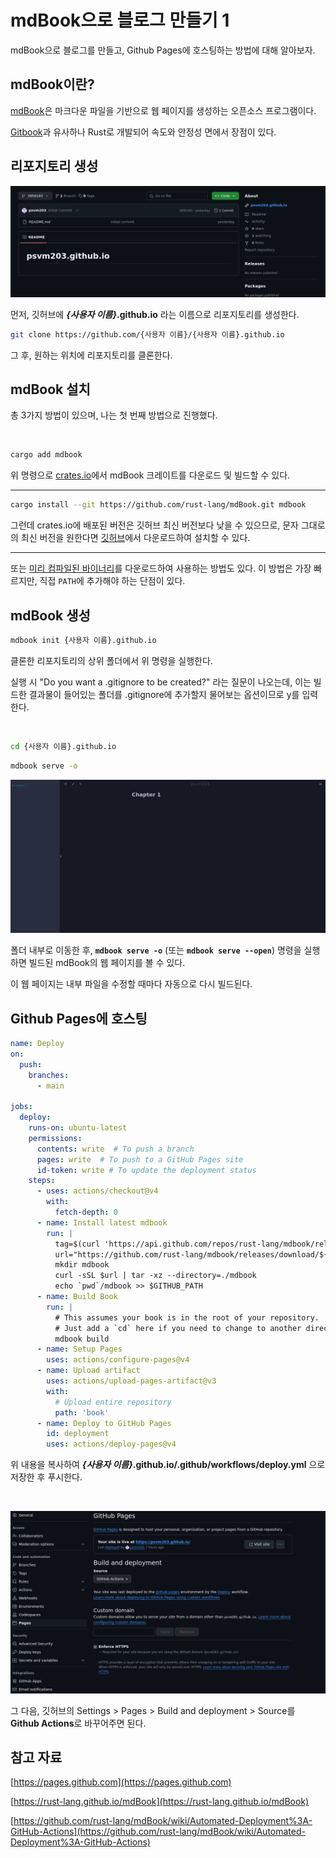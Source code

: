 # mdBook으로 블로그 만들기 1

mdBook으로 블로그를 만들고, Github Pages에 호스팅하는 방법에 대해 알아보자.

## mdBook이란?

[mdBook](https://github.com/rust-lang/mdBook)은 마크다운 파일을 기반으로 웹 페이지를 생성하는 오픈소스 프로그램이다.

[Gitbook](https://www.gitbook.com)과 유사하나 Rust로 개발되어 속도와 안정성 면에서 장점이 있다.

## 리포지토리 생성

![](images/mdBook으로-블로그-만들기-1/github.png)

먼저, 깃허브에 ***{사용자 이름}*.github.io** 라는 이름으로 리포지토리를 생성한다.

```sh
git clone https://github.com/{사용자 이름}/{사용자 이름}.github.io
```

그 후, 원하는 위치에 리포지토리를 클론한다.

## mdBook 설치

총 3가지 방법이 있으며, 나는 첫 번째 방법으로 진행했다.

<br>

```sh
cargo add mdbook
```

위 명령으로 [crates.io](https://crates.io)에서 mdBook 크레이트를 다운로드 및 빌드할 수 있다.

---

```sh
cargo install --git https://github.com/rust-lang/mdBook.git mdbook
```

그런데 crates.io에 배포된 버전은 깃허브 최신 버전보다 낮을 수 있으므로, 문자 그대로의 최신 버전을 원한다면 [깃허브](https://github.com/rust-lang/mdBook)에서 다운로드하여 설치할 수 있다.

---

또는 [미리 컴파일된 바이너리](https://github.com/rust-lang/mdBook/releases)를 다운로드하여 사용하는 방법도 있다. 이 방법은 가장 빠르지만, 직접 `PATH`에 추가해야 하는 단점이 있다.

## mdBook 생성

```sh
mdbook init {사용자 이름}.github.io
```

클론한 리포지토리의 상위 폴더에서 위 명령을 실행한다.

실행 시 "Do you want a .gitignore to be created?" 라는 질문이 나오는데, 이는 빌드한 결과물이 들어있는 폴더를 .gitignore에 추가할지 물어보는 옵션이므로 y를 입력한다.

<br>

```sh
cd {사용자 이름}.github.io
```

```sh
mdbook serve -o
```

![](images/mdBook으로-블로그-만들기-1/localhost.png)

폴더 내부로 이동한 후, **`mdbook serve -o`** (또는 **`mdbook serve --open`**) 명령을 실행하면 빌드된 mdBook의 웹 페이지를 볼 수 있다.

이 웹 페이지는 내부 파일을 수정할 때마다 자동으로 다시 빌드된다.

## Github Pages에 호스팅

```yml
name: Deploy
on:
  push:
    branches:
      - main

jobs:
  deploy:
    runs-on: ubuntu-latest
    permissions:
      contents: write  # To push a branch 
      pages: write  # To push to a GitHub Pages site
      id-token: write # To update the deployment status
    steps:
      - uses: actions/checkout@v4
        with:
          fetch-depth: 0
      - name: Install latest mdbook
        run: |
          tag=$(curl 'https://api.github.com/repos/rust-lang/mdbook/releases/latest' | jq -r '.tag_name')
          url="https://github.com/rust-lang/mdbook/releases/download/${tag}/mdbook-${tag}-x86_64-unknown-linux-gnu.tar.gz"
          mkdir mdbook
          curl -sSL $url | tar -xz --directory=./mdbook
          echo `pwd`/mdbook >> $GITHUB_PATH
      - name: Build Book
        run: |
          # This assumes your book is in the root of your repository.
          # Just add a `cd` here if you need to change to another directory.
          mdbook build
      - name: Setup Pages
        uses: actions/configure-pages@v4
      - name: Upload artifact
        uses: actions/upload-pages-artifact@v3
        with:
          # Upload entire repository
          path: 'book'
      - name: Deploy to GitHub Pages
        id: deployment
        uses: actions/deploy-pages@v4
```

위 내용을 복사하여 ***{사용자 이름}*.github.io/.github/workflows/deploy.yml** 으로 저장한 후 푸시한다.

<br>

![](images/mdBook으로-블로그-만들기-1/settings.png)

그 다음, 깃허브의 Settings > Pages > Build and deployment > Source를 **Github Actions**로 바꾸어주면 된다.

## 참고 자료

[https://pages.github.com](https://pages.github.com)

[https://rust-lang.github.io/mdBook](https://rust-lang.github.io/mdBook)

[https://github.com/rust-lang/mdBook/wiki/Automated-Deployment%3A-GitHub-Actions](https://github.com/rust-lang/mdBook/wiki/Automated-Deployment%3A-GitHub-Actions)
